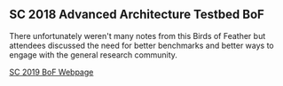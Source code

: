 ## SC 2018 Advanced Architecture Testbed BoF

There unfortunately weren't many notes from this Birds of Feather but attendees discussed the need for better benchmarks and better ways to engage with the general research community.

[SC 2019 BoF Webpage](https://sc18.supercomputing.org/presentation/?id=bof205&sess=sess446)
